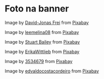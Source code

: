 
# Foto na banner
Image by <a href="https://pixabay.com/users/davidjonasfrei-14735032/?utm_source=link-attribution&utm_medium=referral&utm_campaign=image&utm_content=4718358">David-Jonas Frei</a> from <a href="https://pixabay.com//?utm_source=link-attribution&utm_medium=referral&utm_campaign=image&utm_content=4718358">Pixabay</a>

Image by <a href="https://pixabay.com/users/leemelina08-2806126/?utm_source=link-attribution&utm_medium=referral&utm_campaign=image&utm_content=1622401">leemelina08</a> from <a href="https://pixabay.com//?utm_source=link-attribution&utm_medium=referral&utm_campaign=image&utm_content=1622401">Pixabay</a>

Image by <a href="https://pixabay.com/users/stubaileyphoto-19245286/?utm_source=link-attribution&utm_medium=referral&utm_campaign=image&utm_content=5772286">Stuart Bailey</a> from <a href="https://pixabay.com//?utm_source=link-attribution&utm_medium=referral&utm_campaign=image&utm_content=5772286">Pixabay</a>

Image by <a href="https://pixabay.com/users/erikawittlieb-427626/?utm_source=link-attribution&utm_medium=referral&utm_campaign=image&utm_content=1078923">ErikaWittlieb</a> from <a href="https://pixabay.com//?utm_source=link-attribution&utm_medium=referral&utm_campaign=image&utm_content=1078923">Pixabay</a>

Image by <a href="https://pixabay.com/users/3534679-3534679/?utm_source=link-attribution&utm_medium=referral&utm_campaign=image&utm_content=3475656">3534679</a> from <a href="https://pixabay.com//?utm_source=link-attribution&utm_medium=referral&utm_campaign=image&utm_content=3475656">Pixabay</a>

Image by <a href="https://pixabay.com/users/edvaldocostacordeiro-6474269/?utm_source=link-attribution&utm_medium=referral&utm_campaign=image&utm_content=3042835">edvaldocostacordeiro</a> from <a href="https://pixabay.com//?utm_source=link-attribution&utm_medium=referral&utm_campaign=image&utm_content=3042835">Pixabay</a>